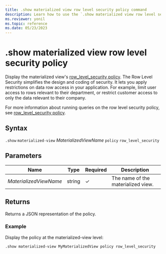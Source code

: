 ```yaml
---
title: .show materialized view row level security policy command
description: Learn how to use the `.show materialized view row level security policy` command to show the materialized view's row level security policy.
ms.reviewer: yonil
ms.topic: reference
ms.date: 05/23/2023
---
```

# .show materialized view row level security policy

Display the materialized view's [row_level_security policy](rowlevelsecuritypolicy.md). The Row Level Security simplifies the design and coding of security. It lets you apply restrictions on data row access in your application. For example, limit user access to rows relevant to their department, or restrict customer access to only the data relevant to their company.

For more information about running queries on the row level security policy, see [row_level_security policy](rowlevelsecuritypolicy.md).

## Syntax

`.show` `materialized-view` *MaterializedViewName* `policy` `row_level_security`

## Parameters

|Name|Type|Required|Description|
|--|--|--|--|
|*MaterializedViewName*|string|&check;|The name of the materialized view.|

## Returns

Returns a JSON representation of the policy.

### Example

Display the policy at the materialized-view level:

```kusto
.show materialized-view MyMaterializedView policy row_level_security
```
